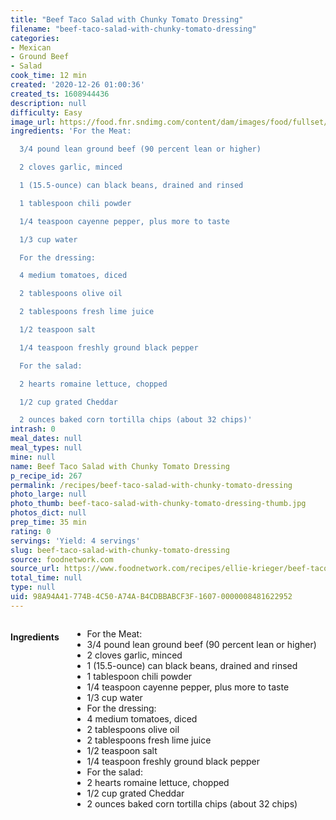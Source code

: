 ```yaml
---
title: "Beef Taco Salad with Chunky Tomato Dressing"
filename: "beef-taco-salad-with-chunky-tomato-dressing"
categories:
- Mexican
- Ground Beef
- Salad
cook_time: 12 min
created: '2020-12-26 01:00:36'
created_ts: 1608944436
description: null
difficulty: Easy
image_url: https://food.fnr.sndimg.com/content/dam/images/food/fullset/2009/4/13/0/mmm_beef-taco-salad_s4x3.jpg.rend.hgtvcom.826.620.suffix/1432983291636.jpeg
ingredients: 'For the Meat:

  3/4 pound lean ground beef (90 percent lean or higher)

  2 cloves garlic, minced

  1 (15.5-ounce) can black beans, drained and rinsed

  1 tablespoon chili powder

  1/4 teaspoon cayenne pepper, plus more to taste

  1/3 cup water

  For the dressing:

  4 medium tomatoes, diced

  2 tablespoons olive oil

  2 tablespoons fresh lime juice

  1/2 teaspoon salt

  1/4 teaspoon freshly ground black pepper

  For the salad:

  2 hearts romaine lettuce, chopped

  1/2 cup grated Cheddar

  2 ounces baked corn tortilla chips (about 32 chips)'
intrash: 0
meal_dates: null
meal_types: null
mine: null
name: Beef Taco Salad with Chunky Tomato Dressing
p_recipe_id: 267
permalink: /recipes/beef-taco-salad-with-chunky-tomato-dressing
photo_large: null
photo_thumb: beef-taco-salad-with-chunky-tomato-dressing-thumb.jpg
photos_dict: null
prep_time: 35 min
rating: 0
servings: 'Yield: 4 servings'
slug: beef-taco-salad-with-chunky-tomato-dressing
source: foodnetwork.com
source_url: https://www.foodnetwork.com/recipes/ellie-krieger/beef-taco-salad-with-chunky-tomato-dressing-recipe-1957255
total_time: null
type: null
uid: 98A94A41-774B-4C50-A74A-B4CDBBABCF3F-1607-0000008481622952
---
```

<div class="large-8 medium-7 columns" id="writeup">	</div><!-- #writeup -->
</div><!-- #row-one -->
<div class="row" id="row-two">	<div class="medium-4 small-5 columns" id="ingredients"><h4>Ingredients</h4><div class="box box-ingredients content"><ul>
<li>For the Meat:</li>
<li>3/4 pound lean ground beef (90 percent lean or higher)</li>
<li>2 cloves garlic, minced</li>
<li>1 (15.5-ounce) can black beans, drained and rinsed</li>
<li>1 tablespoon chili powder</li>
<li>1/4 teaspoon cayenne pepper, plus more to taste</li>
<li>1/3 cup water</li>
<li>For the dressing:</li>
<li>4 medium tomatoes, diced</li>
<li>2 tablespoons olive oil</li>
<li>2 tablespoons fresh lime juice</li>
<li>1/2 teaspoon salt</li>
<li>1/4 teaspoon freshly ground black pepper</li>
<li>For the salad:</li>
<li>2 hearts romaine lettuce, chopped</li>
<li>1/2 cup grated Cheddar</li>
<li>2 ounces baked corn tortilla chips (about 32 chips)</li>
</ul>
</div>	</div>	<div class="medium-6 small-7 columns" id="directions">	</div>